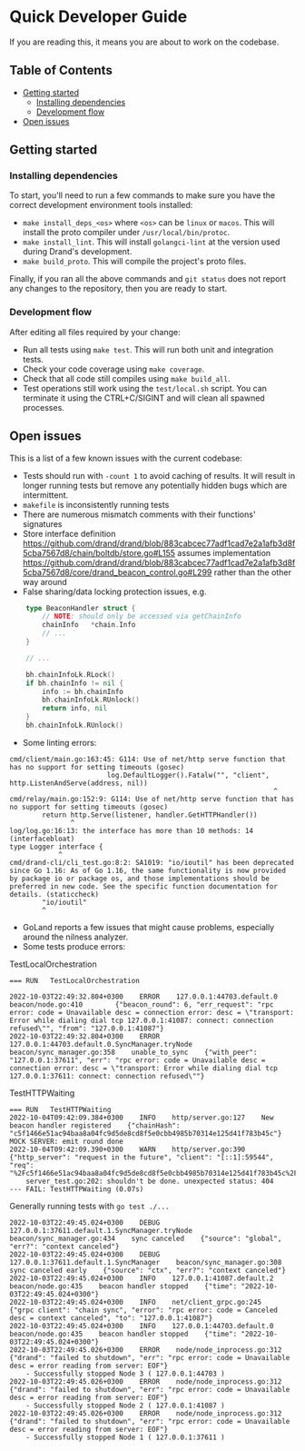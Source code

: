# Quick Developer Guide

If you are reading this, it means you are about to work on the codebase.

## Table of Contents
- [Getting started](#getting-started)
  - [Installing dependencies](#installing-dependencies) 
  - [Development flow](#development-flow)
- [Open issues](#open-issues)

## Getting started

### Installing dependencies

To start, you'll need to run a few commands to make sure you have the
correct development environment tools installed:
 
- `make install_deps_<os>` where `<os>` can be `linux` or `macos`. This will install the proto compiler under `/usr/local/bin/protoc`.
- `make install_lint`. This will install `golangci-lint` at the version used during Drand's development.
- `make build_proto`. This will compile the project's proto files.

Finally, if you ran all the above commands and `git status` does not report any changes to the repository,
then you are ready to start.

### Development flow

After editing all files required by your change:

- Run all tests using `make test`. This will run both unit and integration tests.
- Check your code coverage using `make coverage`.
- Check that all code still compiles using `make build_all`.
- Test operations still work using the `test/local.sh` script. You can terminate it using the CTRL+C/SIGINT and will clean all spawned processes.

## Open issues

This is a list of a few known issues with the current codebase:

- Tests should run with `-count 1` to avoid caching of results. It will result in longer running tests but remove any potentially hidden bugs which are intermittent.
- `makefile` is inconsistently running tests
- There are numerous mismatch comments with their functions' signatures
- Store interface definition https://github.com/drand/drand/blob/883cabcec77adf1cad7e2a1afb3d8f5cba7567d8/chain/boltdb/store.go#L155 assumes implementation https://github.com/drand/drand/blob/883cabcec77adf1cad7e2a1afb3d8f5cba7567d8/core/drand_beacon_control.go#L299 rather than the other way around
- False sharing/data locking protection issues, e.g.
```go
    type BeaconHandler struct {
        // NOTE: should only be accessed via getChainInfo
        chainInfo   *chain.Info
        // ...
    }

    // ...

    bh.chainInfoLk.RLock()
    if bh.chainInfo != nil {
        info := bh.chainInfo
        bh.chainInfoLk.RUnlock()
        return info, nil
    }
    bh.chainInfoLk.RUnlock()
```
- Some linting errors:
```
cmd/client/main.go:163:45: G114: Use of net/http serve function that has no support for setting timeouts (gosec)
                        log.DefaultLogger().Fatalw("", "client", http.ListenAndServe(address, nil))
                                                                 ^
cmd/relay/main.go:152:9: G114: Use of net/http serve function that has no support for setting timeouts (gosec)
        return http.Serve(listener, handler.GetHTTPHandler())
               ^
log/log.go:16:13: the interface has more than 10 methods: 14 (interfacebloat)
type Logger interface {
            ^
cmd/drand-cli/cli_test.go:8:2: SA1019: "io/ioutil" has been deprecated since Go 1.16: As of Go 1.16, the same functionality is now provided by package io or package os, and those implementations should be preferred in new code. See the specific function documentation for details. (staticcheck)
        "io/ioutil"
        ^
```

- GoLand reports a few issues that might cause problems, especially around the nilness analyzer.
- Some tests produce errors:

TestLocalOrchestration
```
=== RUN   TestLocalOrchestration

2022-10-03T22:49:32.804+0300    ERROR    127.0.0.1:44703.default.0    beacon/node.go:410        {"beacon_round": 6, "err_request": "rpc error: code = Unavailable desc = connection error: desc = \"transport: Error while dialing dial tcp 127.0.0.1:41087: connect: connection refused\"", "from": "127.0.0.1:41087"}
2022-10-03T22:49:32.804+0300    ERROR    127.0.0.1:44703.default.0.SyncManager.tryNode    beacon/sync_manager.go:358    unable_to_sync    {"with_peer": "127.0.0.1:37611", "err": "rpc error: code = Unavailable desc = connection error: desc = \"transport: Error while dialing dial tcp 127.0.0.1:37611: connect: connection refused\""}
```

TestHTTPWaiting
```
=== RUN   TestHTTPWaiting
2022-10-04T09:42:09.384+0300    INFO    http/server.go:127    New beacon handler registered    {"chainHash": "c5f1466e51ac94baa8a04fc9d5de8cd8f5e0cbb4985b70314e125d41f783b45c"}
MOCK SERVER: emit round done
2022-10-04T09:42:09.390+0300    WARN    http/server.go:390        {"http_server": "request in the future", "client": "[::1]:59544", "req": "%2Fc5f1466e51ac94baa8a04fc9d5de8cd8f5e0cbb4985b70314e125d41f783b45c%2Fpublic%2F1971"}
    server_test.go:202: shouldn't be done. unexpected status: 404
--- FAIL: TestHTTPWaiting (0.07s)
```

Generally running tests with `go test ./...`

```
2022-10-03T22:49:45.024+0300    DEBUG    127.0.0.1:37611.default.1.SyncManager.tryNode    beacon/sync_manager.go:434    sync canceled    {"source": "global", "err?": "context canceled"}
2022-10-03T22:49:45.024+0300    DEBUG    127.0.0.1:37611.default.1.SyncManager    beacon/sync_manager.go:308    sync canceled early    {"source": "ctx", "err?": "context canceled"}
2022-10-03T22:49:45.024+0300    INFO    127.0.0.1:41087.default.2    beacon/node.go:435    beacon handler stopped    {"time": "2022-10-03T22:49:45.024+0300"}
2022-10-03T22:49:45.024+0300    INFO    net/client_grpc.go:245        {"grpc client": "chain sync", "error": "rpc error: code = Canceled desc = context canceled", "to": "127.0.0.1:41087"}
2022-10-03T22:49:45.024+0300    INFO    127.0.0.1:44703.default.0    beacon/node.go:435    beacon handler stopped    {"time": "2022-10-03T22:49:45.024+0300"}
2022-10-03T22:49:45.026+0300    ERROR    node/node_inprocess.go:312        {"drand": "failed to shutdown", "err": "rpc error: code = Unavailable desc = error reading from server: EOF"}
    - Successfully stopped Node 3 ( 127.0.0.1:44703 )
2022-10-03T22:49:45.026+0300    ERROR    node/node_inprocess.go:312        {"drand": "failed to shutdown", "err": "rpc error: code = Unavailable desc = error reading from server: EOF"}
    - Successfully stopped Node 2 ( 127.0.0.1:41087 )
2022-10-03T22:49:45.026+0300    ERROR    node/node_inprocess.go:312        {"drand": "failed to shutdown", "err": "rpc error: code = Unavailable desc = error reading from server: EOF"}
    - Successfully stopped Node 1 ( 127.0.0.1:37611 )
```
